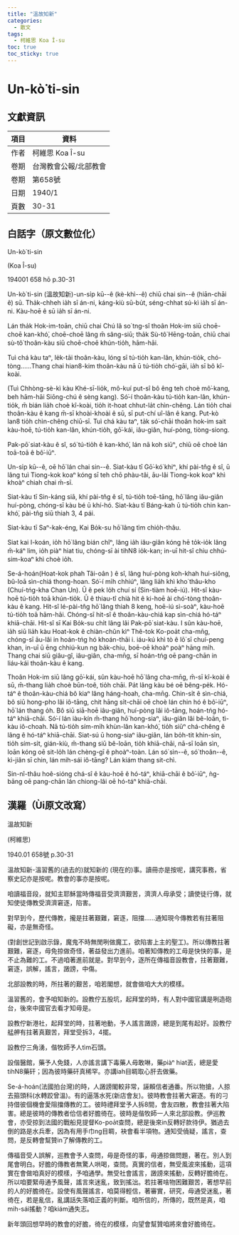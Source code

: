 ```yaml
---
title: "溫故知新"
categories:
  - 散文
tags:
  - 柯維思 Koa Î-su
toc: true
toc_sticky: true
---
```


# Un-kò͘ ti-sin

## 文獻資訊

| 項目 | 資料 |
|---|---|
| 作者 | 柯維思 Koa Î-su |
| 卷期 | 台灣教會公報/北部教會 |
| 卷期 | 第658號 |
| 日期 | 1940/1 |
| 頁數 | 30-31 |

## 白話字（原文數位化）

Un-kò͘ ti-sin

(Koa Î-su)

194001 658 hō p.30-31

Un-kò͘ ti-sin (溫故知新)-un-si̍p kū--ê (kè-khì--ê) chiū chai sin--ê (hiān-chāi ê) sū. Tha̍k-chheh ia̍h sī án-ni, káng-kiù sū-bu̍t, séng-chhat sú-kì ia̍h sī án-ni. Kàu-hoē ê sū ia̍h sī án-ni.

Lán tha̍k Hok-im-toān, chiū chai Chú Iâ so͘ tng-sî thoân Hok-im siū choē-choē kan-khó͘, choē-choē lâng m̄ sâng-siū; tha̍k Sù-tô͘ Hēng-toān, chiū chai sù-tô͘ thoân-kàu siū choē-choē khún-tio̍h, hām-hāi.

Tuì chá kàu taⁿ, le̍k-tāi thoân-kàu, lóng sī tú-tio̍h kan-lân, khún-tio̍k, chó-tòng......Thang chai hian8-kim thoân-kàu nā ū tú-tio̍h chó͘-gāi, ia̍h sī bô kî-koài.

(Tuì Chhòng-sè-kì kàu Khé-sī-lio̍k, mô-kuí put-sî bô êng teh choè mô͘-kang, beh hām-hāi Siōng-chú ê sèng kang). Só͘-í thoân-kàu tú-tio̍h kan-lân, khún-tio̍k, m̄ bián lia̍h choè kî-koài, tio̍h it-hoat chhut-la̍t chìn-chêng. Lán tio̍h chai thoân-kàu ê kang m̄-sī khoài-khoài ê sū, sī put-chí uî-lân ê kang. Put-kò lan8 tio̍h chìn-chêng chiū-sī. Tuì chá kàu taⁿ, ta̍k só͘-chāi thoân hok-im sait kàu-hoē, tú-tio̍h kan-lân, khún-tio̍h, gō͘-kái, iâu-giân, huí-pòng, tiòng-siong.

Pak-pō͘ siat-kàu ê sî, só͘ tú-tio̍h ê kan-khó͘, lán nā koh siūⁿ, chiū oē choè lán toā-toā ê bô͘-iūⁿ.

Un-si̍p kū--ê, oē hō͘ lán chai sin--ê. Siat-kàu tī Gō͘-kó͘ khiⁿ, khí pài-tn̂g ê sî, ū lâng tuì Tiong-kok koaⁿ kóng sī teh chō phàu-tâi, āu-lâi Tiong-kok koaⁿ khì khoàⁿ chiah chai m̄-sī.

Siat-kàu tī Sin-káng siā, khí pài-tn̂g ê sî, tú-tio̍h toē-tāng, hō͘ lâng iâu-giân huí-pòng, chóng-sī kàu bé ū khí-hó. Siat-kàu tī Báng-kah ū tú-tio̍h chin kan-khó͘, pài-tn̂g siū thiah 3, 4 pái.

Siat-kàu tī Saⁿ-kak-éng, Kai Bo̍k-su hō͘ lâng tìm chio̍h-thâu.

Siat kai I-koán, io̍h hō͘ lâng bián chîⁿ, lâng ia̍h iâu-giân kóng hē to̍k-io̍k lâng m̄-káⁿ lim, io̍h piàⁿ hiat tiu, chóng-sī ài tihN8 io̍k-kan; in-uī hit-sî chiu chhú-sim-koaⁿ khì choè io̍h.

Se-á-hoán(Hoat-kok phah Tâi-oân ) ê sî, lâng huí-pòng koh-khah hui-siông, bû-loā sìn-chiá thong-hoan. Só͘-í mi̍h chhiúⁿ, lâng lia̍h khì kho͘ thâu-kho (Chuí-tńg-kha Chan Un). Ū ê pek lo̍h chuí sí (Sin-tiàm hoē-iú). Hit-sî kàu-hoē tú-tio̍h toā khún-tio̍k. Ū ê thiau-tî chià hit ê ki-hoē ài chó͘-tòng thoân-kàu ê kang. Hit-sî lé-pài-tn̂g hō͘ lâng thiah 8 keng, hoē-iú sì-soàⁿ, kàu-hoē tú-tio̍h toā hām-hāi. Chóng-sī hit-sî ê thoân-kàu-chiá kap sìn-chiá hó-táⁿ khiā-chāi. Hit-sî sī Kai Bo̍k-su chi̍t lâng lâi Pak-pō͘ siat-kàu. I sûn kàu-hoē, ia̍h siū lia̍h kàu Hoat-kok ê chiàn-chûn kìⁿ Thê-tok Ko-poa̍t cha-mn̄g, chóng-sī āu-lâi in hoán-tńg hó khoán-thāi i. iáu-kú khì tò ê lō͘ sī chuí-peng khan, in-uī ū ēng chhiú-kun ng ba̍k-chiu, boē-oē khoàⁿ poàⁿ hāng mi̍h. Thang chai siū giâu-gî, iâu-giân, cha-mn̄g, sī hoán-tńg oē pang-chān in liáu-kái thoân-kàu ê kang.

Thoân Hok-im siū lâng gō͘-kái, sûn kàu-hoē hō͘ lâng cha-mn̄g, m̄-sī kî-koài ê sū, m̄-thang lia̍h choè būn-toê, tio̍h chāi. Pa̍t lâng kàu bé oē bêng-pe̍k. Hó-táⁿ ê thoân-kàu-chiá bô kiaⁿ lâng háng-hoah, cha-mn̄g. Chin-si̍t ê sìn-chiá, bô siū hong-pho lâi iô-tāng, chit hāng si̍t-chāi oē choè lán chin hó ê bô͘-iūⁿ, hō͘ lán thang o̍h. Bô siū siā-hoē iâu-giân, huí-pòng lâi iô-tāng, hoán-tńg hó-táⁿ khiā-chāi. Só͘-í lán iàu-kín m̄-thang hō͘ hong-siaⁿ, iâu-giân lâi bê-loān, tì-kàu iô-choah. Nā tú-tio̍h sím-mi̍h khùn-lân kan-khó͘, tio̍h siūⁿ chá-chêng ê lâng ê hó-táⁿ khiā-chāi. Siat-sú ū hong-siaⁿ iâu-giân, lán bo̍h-tit khin-sìn, tio̍h sím-si̍t, gián-kiù, m̄-thang siū bê-loān, tio̍h khiā-chāi, nā-sī loān sìn, loān kóng oē sit-lo̍h lán chèng-gī ê phoàⁿ-toàn. Lán só͘ sìn--ê, só͘ thoân--ê, kì-jiân sī chin, lán mih-sái iô-tāng? Lán kiám thang sit-chì.

Sin-nî-thâu hoê-sióng chá-sî ê kàu-hoē ê hó-táⁿ, khiā-chāi ê bô͘-iūⁿ, ǹg-bāng oē pang-chān lán chiong-lâi oē hó-táⁿ khiā-chāi.

## 漢羅（Ùi原文改寫）

溫故知新

(柯維思)

1940.01 658號 p.30-31

溫故知新-溫習舊的(過去的)就知新的 (現在的)事。讀冊亦是按呢，講究事務，省察史記亦是按呢。教會的事亦是按呢。

咱讀福音段，就知主耶穌當時傳福音受濟濟艱苦，濟濟人毋承受；讀使徒行傳，就知使徒傳教受濟濟窘逐，陷害。

對早到今，歷代傳教，攏是拄著艱難，窘逐，阻擋......通知現今傳教若有拄著阻礙，亦是無奇怪。

(對創世記到啟示錄，魔鬼不時無閒咧做魔工，欲陷害上主的聖工)。所以傳教拄著艱難，窘逐，毋免掠做奇怪，著益發出力進前。咱著知傳教的工毋是快快的事，是不止為難的工。不過咱著進前就是。對早到今，逐所在傳福音設教會，拄著艱難，窘逐，誤解，謠言，譭謗，中傷。

北部設教的時，所拄著的艱苦，咱若閣想，就會做咱大大的模樣。

溫習舊的，會予咱知新的。設教佇五股坑，起拜堂的時，有人對中國官講是咧造砲台，後來中國官去看才知毋是。

設教佇新港社，起拜堂的時，拄著地動，予人謠言譭謗，總是到尾有起好。設教佇艋舺有拄著真艱苦，拜堂受拆3，4擺。

設教佇三角湧，偕牧師予人tìm石頭。

設偕醫館，藥予人免錢，人亦謠言講下毒藥人毋敢啉，藥piàⁿ hiat丟，總是愛tihN8藥矸；因為彼時藥矸真稀罕。亦講iah目睭取心肝去做藥。

Se-á-hoán(法國拍台灣)的時，人譭謗閣較非常，誣賴信者通番。所以物搶，人掠去箍頭科(水轉跤曾溫)。有的逼落水死(新店會友)。彼時教會拄著大窘逐。有的刁持借彼個機會愛阻擋傳教的工。彼時禮拜堂予人拆8間，會友四散，教會拄著大陷害。總是彼時的傳教者佮信者好膽徛在。彼時是偕牧師一人來北部設教。伊巡教會，亦受掠到法國的戰船見提督Ko-poa̍t查問，總是後來in反轉好款待伊。猶過去倒的路是水兵牽，因為有用手巾ng目睭，袂會看半項物。通知受僥疑，謠言，查問，是反轉會幫贊in了解傳教的工。

傳福音受人誤解，巡教會予人查問，毋是奇怪的事，毋通掠做問題，著在。別人到尾會明白。好膽的傳教者無驚人哄喝，查問。真實的信者，無受風波來搖動，這項實在會做咱真好的模樣，予咱通學。無受社會謠言，譭謗來搖動，反轉好膽徛在。所以咱要緊毋通予風聲，謠言來迷亂，致到搖泏。若拄著啥物困難艱苦，著想早前的人的好膽徛在。設使有風聲謠言，咱莫得輕信，著審實，研究，毋通受迷亂，著徛在，若是亂信，亂講話失落咱正義的判斷。咱所信的，所傳的，既然是真，咱mih-sái搖動？咱kiám通失志。

新年頭回想早時的教會的好膽，徛在的模樣，向望會幫贊咱將來會好膽徛在。
